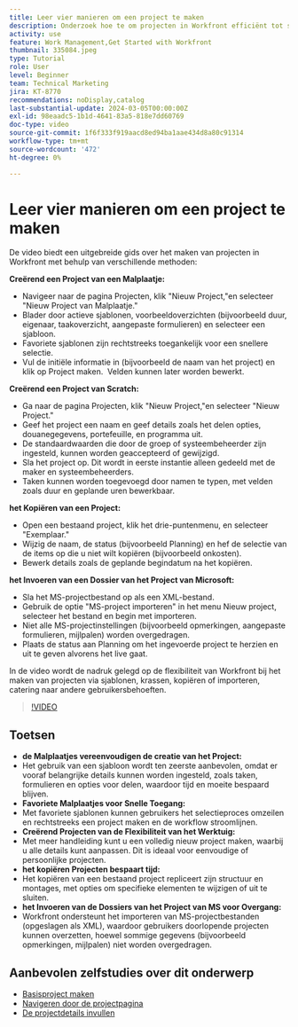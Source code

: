 ```yaml
---
title: Leer vier manieren om een project te maken
description: Onderzoek hoe te om projecten in Workfront efficiënt tot stand te brengen gebruikend malplaatjes, beginnend van kras, het kopiëren van bestaande projecten, of het invoeren van de dossiers van het Project van Microsoft, die aan diverse gebruikersbehoeften worden aangepast.
activity: use
feature: Work Management,Get Started with Workfront
thumbnail: 335084.jpeg
type: Tutorial
role: User
level: Beginner
team: Technical Marketing
jira: KT-8770
recommendations: noDisplay,catalog
last-substantial-update: 2024-03-05T00:00:00Z
exl-id: 98eaadc5-1b1d-4641-83a5-818e7dd60769
doc-type: video
source-git-commit: 1f6f333f919aacd8ed94ba1aae434d8a80c91314
workflow-type: tm+mt
source-wordcount: '472'
ht-degree: 0%

---
```


# Leer vier manieren om een project te maken

De video biedt een uitgebreide gids over het maken van projecten in Workfront met behulp van verschillende methoden:

**Creërend een Project van een Malplaatje:**

* Navigeer naar de pagina Projecten, klik &quot;Nieuw Project,&quot;en selecteer &quot;Nieuw Project van Malplaatje.&quot;&#x200B;
* Blader door actieve sjablonen, voorbeeldoverzichten (bijvoorbeeld duur, eigenaar, taakoverzicht, aangepaste formulieren) en selecteer een sjabloon. &#x200B;
* Favoriete sjablonen zijn rechtstreeks toegankelijk voor een snellere selectie. &#x200B;
* Vul de initiële informatie in (bijvoorbeeld de naam van het project) en klik op Project maken. &#x200B; Velden kunnen later worden bewerkt. &#x200B;

**Creërend een Project van Scratch:**

* Ga naar de pagina Projecten, klik &quot;Nieuw Project,&quot;en selecteer &quot;Nieuw Project.&quot;&#x200B;
* Geef het project een naam en geef details zoals het delen opties, douanegegevens, portefeuille, en programma uit. &#x200B;
* De standaardwaarden die door de groep of systeembeheerder zijn ingesteld, kunnen worden geaccepteerd of gewijzigd. &#x200B;
* Sla het project op. Dit wordt in eerste instantie alleen gedeeld met de maker en systeembeheerders. &#x200B;
* Taken kunnen worden toegevoegd door namen te typen, met velden zoals duur en geplande uren bewerkbaar. &#x200B;

**het Kopiëren van een Project:**

* Open een bestaand project, klik het drie-puntenmenu, en selecteer &quot;Exemplaar.&quot;&#x200B;
* Wijzig de naam, de status (bijvoorbeeld Planning) en hef de selectie van de items op die u niet wilt kopiëren (bijvoorbeeld onkosten). &#x200B;
* Bewerk details zoals de geplande begindatum na het kopiëren. &#x200B;

**het Invoeren van een Dossier van het Project van Microsoft:**

* Sla het MS-projectbestand op als een XML-bestand. &#x200B;
* Gebruik de optie &quot;MS-project importeren&quot; in het menu Nieuw project, selecteer het bestand en begin met importeren. &#x200B;
* Niet alle MS-projectinstellingen (bijvoorbeeld opmerkingen, aangepaste formulieren, mijlpalen) worden overgedragen. &#x200B;
* Plaats de status aan Planning om het ingevoerde project te herzien en uit te geven alvorens het live gaat. &#x200B;


In de video wordt de nadruk gelegd op de flexibiliteit van Workfront bij het maken van projecten via sjablonen, krassen, kopiëren of importeren, catering naar andere gebruikersbehoeften. &#x200B;

>[!VIDEO](https://video.tv.adobe.com/v/335084/?quality=12&learn=on&enablevpops)

## Toetsen

* **de Malplaatjes vereenvoudigen de creatie van het Project:**
* Het gebruik van een sjabloon wordt ten zeerste aanbevolen, omdat er vooraf belangrijke details kunnen worden ingesteld, zoals taken, formulieren en opties voor delen, waardoor tijd en moeite bespaard blijven. &#x200B;
* **Favoriete Malplaatjes voor Snelle Toegang:**
* Met favoriete sjablonen kunnen gebruikers het selectieproces omzeilen en rechtstreeks een project maken en de workflow stroomlijnen. &#x200B;
* **Creërend Projecten van de Flexibiliteit van het Werktuig:**
* Met meer handleiding kunt u een volledig nieuw project maken, waarbij u alle details kunt aanpassen. Dit is ideaal voor eenvoudige of persoonlijke projecten. &#x200B;
* **het kopiëren Projecten bespaart tijd:**
* Het kopiëren van een bestaand project repliceert zijn structuur en montages, met opties om specifieke elementen te wijzigen of uit te sluiten. &#x200B;
* **het Invoeren van de Dossiers van het Project van MS voor Overgang:**
* Workfront ondersteunt het importeren van MS-projectbestanden (opgeslagen als XML), waardoor gebruikers doorlopende projecten kunnen overzetten, hoewel sommige gegevens (bijvoorbeeld opmerkingen, mijlpalen) niet worden overgedragen. &#x200B;



## Aanbevolen zelfstudies over dit onderwerp

* [Basisproject maken](/help/manage-work/projects/understand-basic-project-creation.md)
* [Navigeren door de projectpagina](/help/manage-work/projects/navigate-the-project-page.md)
* [De projectdetails invullen](/help/manage-work/projects/fill-in-the-project-details.md)

